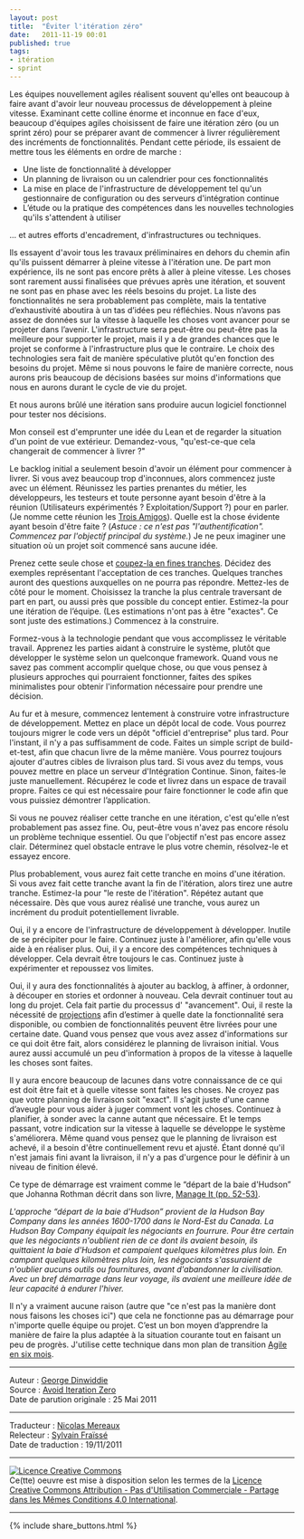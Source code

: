 ```yaml
---
layout: post
title:  "Éviter l'itération zéro"
date:   2011-11-19 00:01
published: true
tags:
- itération
- sprint
---
```


Les équipes nouvellement agiles réalisent souvent qu'elles ont beaucoup à faire avant d'avoir leur nouveau processus de développement à pleine vitesse. Examinant cette colline énorme et inconnue en face d'eux, beaucoup d'équipes agiles choisissent de faire une itération zéro (ou un sprint zéro) pour se préparer avant de commencer à livrer régulièrement des incréments de fonctionnalités. Pendant cette période, ils essaient de mettre tous les éléments en ordre de marche :

* Une liste de fonctionnalité à développer
* Un planning de livraison ou un calendrier pour ces fonctionnalités
* La mise en place de l'infrastructure de développement tel qu'un gestionnaire de configuration ou des serveurs d'intégration continue
* L’étude ou la pratique des compétences dans les nouvelles technologies qu'ils s'attendent à utiliser


... et autres efforts d'encadrement, d'infrastructures ou techniques.

Ils essayent d'avoir tous les travaux préliminaires en dehors du chemin afin qu'ils puissent démarrer à pleine vitesse à l'itération une. De part mon expérience, ils ne sont pas encore prêts à aller à pleine vitesse. Les choses sont rarement aussi finalisées que prévues après une itération, et souvent ne sont pas en phase avec les réels besoins du projet. La liste des fonctionnalités ne sera probablement pas complète, mais la tentative d’exhaustivité aboutira à un tas d’idées peu réfléchies. Nous n’avons pas assez de données sur la vitesse à laquelle les choses vont avancer pour se projeter dans l’avenir. L'infrastructure sera peut-être ou peut-être pas la meilleure pour supporter le projet, mais il y a de grandes chances que le projet se conforme à l'infrastructure plus que le contraire. Le choix des technologies sera fait de manière spéculative plutôt qu'en fonction des besoins du projet. Même si nous pouvons le faire de manière correcte, nous aurons pris beaucoup de décisions basées sur moins d'informations que nous en aurons durant le cycle de vie du projet.

Et nous aurons brûlé une itération sans produire aucun logiciel fonctionnel pour tester nos décisions.

Mon conseil est d'emprunter une idée du Lean et de regarder la situation d'un point de vue extérieur. Demandez-vous, "qu'est-ce-que cela changerait de commencer à livrer ?"

Le backlog initial a seulement besoin d'avoir un élément pour commencer à livrer. Si vous avez beaucoup trop d'inconnues, alors commencez juste avec un élément. Réunissez les parties prenantes du métier, les développeurs, les testeurs et toute personne ayant besoin d'être à la réunion (Utilisateurs expérimentés ? Exploitation/Support ?) pour en parler. (Je nomme cette réunion les [Trois Amigos](http://blog.gdinwiddie.com/2010/02/25/a-lingua-franca-between-the-three-or-more-amigos/)). Quelle est la chose évidente ayant besoin d'être faite ? (_Astuce : ce n'est pas "l'authentification". Commencez par l'objectif principal du système._) Je ne peux imaginer une situation où un projet soit commencé sans aucune idée.

Prenez cette seule chose et [coupez-la en fines tranches](http://blog.gdinwiddie.com/2011/05/01/splitting-user-stories/). Décidez des exemples représentant l'acceptation de ces tranches. Quelques tranches auront des questions auxquelles on ne pourra pas répondre. Mettez-les de côté pour le moment. Choisissez la tranche la plus centrale traversant de part en part, ou aussi près que possible du concept entier. Estimez-la pour une itération de l’équipe. (Les estimations n'ont pas à être "exactes". Ce sont juste des estimations.) Commencez à la construire.

Formez-vous à la technologie pendant que vous accomplissez le véritable travail. Apprenez les parties aidant à construire le système, plutôt que développer le système selon un quelconque framework. Quand vous ne savez pas comment accomplir quelque chose, ou que vous pensez à plusieurs approches qui pourraient fonctionner, faites des spikes minimalistes pour obtenir l'information nécessaire pour prendre une décision.

Au fur et à mesure, commencez lentement à construire votre infrastructure de développement. Mettez en place un dépôt local de code. Vous pourrez toujours migrer le code vers un dépôt "officiel d'entreprise" plus tard. Pour l'instant, il n'y a pas suffisamment de code. Faites un simple script de build-et-test, afin que chacun livre de la même manière. Vous pourrez toujours ajouter d'autres cibles de livraison plus tard. Si vous avez du temps, vous pouvez mettre en place un serveur d'Intégration Continue. Sinon, faites-le juste manuellement. Récupérez le code et livrez dans un espace de travail propre. Faites ce qui est nécessaire pour faire fonctionner le code afin que vous puissiez démontrer l’application.

Si vous ne pouvez réaliser cette tranche en une itération, c'est qu'elle n’est probablement pas assez fine. Ou, peut-être vous n'avez pas encore résolu un problème technique essentiel. Ou que l'objectif n'est pas encore assez clair. Déterminez quel obstacle entrave le plus votre chemin, résolvez-le et essayez encore.

Plus probablement, vous aurez fait cette tranche en moins d'une itération. Si vous avez fait cette tranche avant la fin de l'itération, alors tirez une autre tranche. Estimez-la pour "le reste de l'itération". Répétez autant que nécessaire. Dès que vous aurez réalisé une tranche, vous aurez un incrément du produit potentiellement livrable.

Oui, il y a encore de l'infrastructure de développement à développer. Inutile de se précipiter pour le faire. Continuez juste à l'améliorer, afin qu'elle vous aide à en réaliser plus. Oui, il y a encore des compétences techniques à développer. Cela devrait être toujours le cas. Continuez juste à expérimenter et repoussez vos limites.

Oui, il y aura des fonctionnalités à ajouter au backlog, à affiner, à ordonner, à découper en stories et ordonner à nouveau. Cela devrait continuer tout au long du projet. Cela fait partie du processus d' "avancement". Oui, il reste la nécessité de [projections](http://blog.gdinwiddie.com/2010/04/22/projecting-into-the-future/) afin d’estimer à quelle date la fonctionnalité sera disponible, ou combien de fonctionnalités peuvent être livrées pour une certaine date. Quand vous pensez que vous avez assez d'informations sur ce qui doit être fait, alors considérez le planning de livraison initial. Vous aurez aussi accumulé un peu d'information à propos de la vitesse à laquelle les choses sont faites.

Il y aura encore beaucoup de lacunes dans votre connaissance de ce qui est doit être fait et à quelle vitesse sont faites les choses. Ne croyez pas que votre planning de livraison soit "exact". Il s'agit juste d'une canne d’aveugle pour vous aider à juger comment vont les choses. Continuez à planifier, à sonder avec la canne autant que nécessaire. Et le temps passant, votre indication sur la vitesse à laquelle se développe le système s'améliorera. Même quand vous pensez que le planning de livraison est achevé, il a besoin d'être continuellement revu et ajusté. Étant donné qu'il n'est jamais fini avant la livraison, il n'y a pas d'urgence pour le définir à un niveau de finition élevé.

Ce type de démarrage est vraiment comme le “départ de la baie d'Hudson” que Johanna Rothman décrit dans son livre, [Manage It (pp. 52-53)](http://www.amazon.com/gp/product/0978739248/ref=as_li_ss_tl?ie=UTF8&tag=alberg30-20&linkCode=as2&camp=217145&creative=399349&creativeASIN=0978739248).

_L'approche “départ de la baie d'Hudson” provient de la Hudson Bay Company dans les années 1600-1700 dans le Nord-Est du Canada. La Hudson Bay Company équipait les négociants en fourrure. Pour être certain que les négociants n'oublient rien de ce dont ils avaient besoin, ils quittaient la baie d'Hudson et campaient quelques kilomètres plus loin. En campant quelques kilomètres plus loin, les négociants s'assuraient de n'oublier aucuns outils ou fournitures, avant d'abandonner la civilisation. Avec un bref démarrage dans leur voyage, ils avaient une meilleure idée de leur capacité à endurer l'hiver._

Il n'y a vraiment aucune raison (autre que "ce n'est pas la manière dont nous faisons les choses ici") que cela ne fonctionne pas au démarrage pour n'importe quelle équipe ou projet. C’est un bon moyen d’apprendre la manière de faire la plus adaptée à la situation courante tout en faisant un peu de progrès. J'utilise cette technique dans mon plan de transition [Agile en six mois](http://blog.gdinwiddie.com/2011/03/14/agile-in-6-months/).


---
Auteur : [George Dinwiddie](http://blog.gdinwiddie.com/about/)  
Source : [Avoid Iteration Zero](http://blog.gdinwiddie.com/2011/05/25/avoiding-iteration-zero/)  
Date de parution originale : 25 Mai 2011  

---
Traducteur : [Nicolas Mereaux](http://www.les-traducteurs-agiles.org/traducteurs/)  
Relecteur : [Sylvain Fraïssé](http://www.les-traducteurs-agiles.org/traducteurs/)  
Date de traduction : 19/11/2011  

---

<a rel="license" href="http://creativecommons.org/licenses/by-nc-sa/4.0/"><img alt="Licence Creative Commons" style="border-width:0" src="http://i.creativecommons.org/l/by-nc-sa/4.0/88x31.png" /></a><br />Ce(tte) oeuvre est mise à disposition selon les termes de la <a rel="license" href="http://creativecommons.org/licenses/by-nc-sa/4.0/">Licence Creative Commons Attribution - Pas d'Utilisation Commerciale - Partage dans les Mêmes Conditions 4.0 International</a>.

---

{% include share_buttons.html %}
